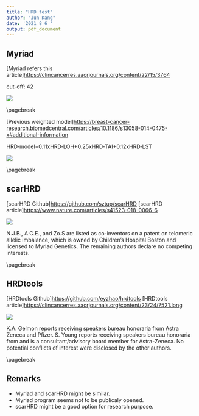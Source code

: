 ```yaml
---
title: "HRD test"
author: "Jun Kang"
date: '2021 8 6 '
output: pdf_document
---
```




## Myriad

[Myriad refers this article]https://clincancerres.aacrjournals.org/content/22/15/3764

cut-off: 42

![](img/telli.png)

\pagebreak

[Previous weighted model]https://breast-cancer-research.biomedcentral.com/articles/10.1186/s13058-014-0475-x#additional-information

HRD‐model=0.11xHRD‐LOH+0.25xHRD‐TAI+0.12xHRD‐LST

![](img/Timms.png)

\pagebreak

## scarHRD
[scarHRD Github]https://github.com/sztup/scarHRD
[scarHRD article]https://www.nature.com/articles/s41523-018-0066-6  

![](img/scarHRD.png)

N.J.B., A.C.E., and Zo.S are listed as co-inventors on a patent on telomeric allelic imbalance, which is owned by Children’s Hospital Boston and licensed to Myriad Genetics. The remaining authors declare no competing interests.

\pagebreak

## HRDtools
[HRDtools Github]https://github.com/eyzhao/hrdtools
[HRDtools article]https://clincancerres.aacrjournals.org/content/23/24/7521.long

![](img/HRDtools.png)

K.A. Gelmon reports receiving speakers bureau honoraria from Astra Zeneca and Pfizer. S. Young reports receiving speakers bureau honoraria from and is a consultant/advisory board member for Astra-Zeneca. No potential conflicts of interest were disclosed by the other authors.

\pagebreak

## Remarks

- Myriad and scarHRD might be similar.
- Myriad program seems not to be publicaly opened.
- scarHRD might be a good option for research purpose. 
